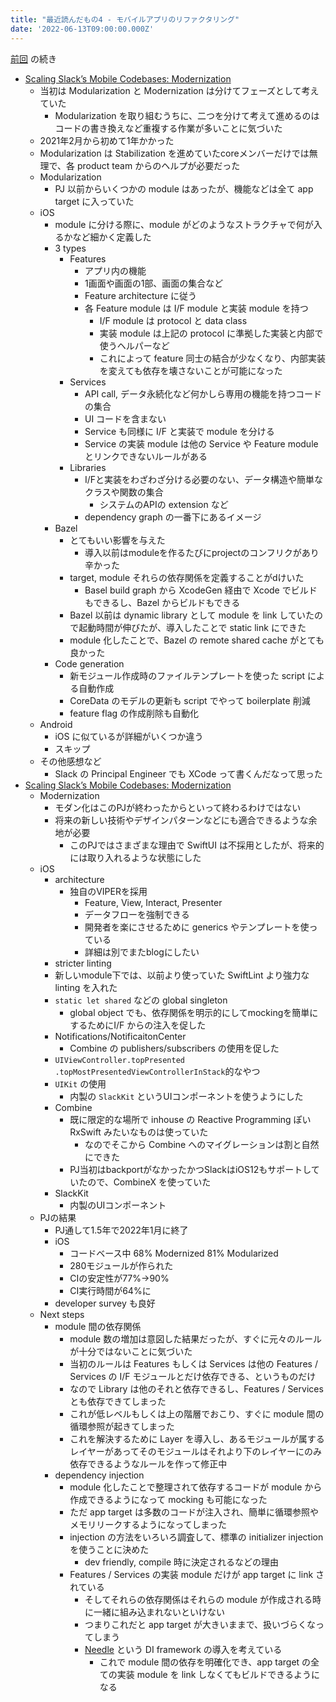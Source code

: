 ```yaml
---
title: "最近読んだもの4 - モバイルアプリのリファクタリング"
date: '2022-06-13T09:00:00.000Z'
---
```


[前回](what_i_read_recently_3) の続き

- [Scaling Slack’s Mobile Codebases: Modernization](https://slack.engineering/scaling-slacks-mobile-codebases-modernization/)
	- 当初は Modularization と Modernization は分けてフェーズとして考えていた
		- Modularization を取り組むうちに、二つを分けて考えて進めるのはコードの書き換えなど重複する作業が多いことに気づいた
	- 2021年2月から初めて1年かかった
	- Modularization は Stabilization を進めていたcoreメンバーだけでは無理で、各 product team からのヘルプが必要だった
	- Modularization
		- PJ 以前からいくつかの module はあったが、機能などは全て app target に入っていた
	- iOS
		- module に分ける際に、module がどのようなストラクチャで何が入るかなど細かく定義した
		- 3 types
			- Features
				- アプリ内の機能
				- 1画面や画面の1部、画面の集合など
				- Feature architecture に従う
				- 各 Feature module は I/F module と実装 module を持つ　
					- I/F module は protocol と data class
					- 実装 module は上記の protocol に準拠した実装と内部で使うヘルパーなど
					- これによって feature 同士の結合が少なくなり、内部実装を変えても依存を壊さないことが可能になった
			- Services
				- API call, データ永続化など何かしら専用の機能を持つコードの集合
				- UI コードを含まない
				- Service も同様に I/F と実装で module を分ける
				- Service の実装 module は他の Service や Feature module とリンクできないルールがある
			- Libraries
				- I/Fと実装をわざわざ分ける必要のない、データ構造や簡単なクラスや関数の集合
					- システムのAPIの extension など
				- dependency graph の一番下にあるイメージ
		- Bazel 
			- とてもいい影響を与えた
				- 導入以前はmoduleを作るたびにprojectのコンフリクがあり辛かった
			- target, module それらの依存関係を定義することがdけいた
				- Basel build graph から XcodeGen 経由で Xcode でビルドもできるし、Bazel からビルドもできる
			- Bazel 以前は dynamic library として module を link していたので起動時間が伸びたが、導入したことで static link にできた
			- module 化したことで、Bazel の remote shared cache がとても良かった
		-  Code generation
			- 新モジュール作成時のファイルテンプレートを使った script による自動作成
			- CoreData のモデルの更新も script でやって boilerplate 削減
			- feature flag の作成削除も自動化
	- Android
		- iOS に似ているが詳細がいくつか違う
		- スキップ
	- その他感想など
		- Slack の Principal Engineer でも XCode って書くんだなって思った
- [Scaling Slack’s Mobile Codebases: Modernization](https://slack.engineering/scaling-slacks-mobile-codebases-modernization/)
	- Modernization
		- モダン化はこのPJが終わったからといって終わるわけではない
		- 将来の新しい技術やデザインパターンなどにも適合できるような余地が必要
			- このPJではさまざまな理由で SwiftUI は不採用としたが、将来的には取り入れるような状態にした
	- iOS
		- architecture
			- 独自のVIPERを採用
				- Feature, View, Interact, Presenter
				- データフローを強制できる
				- 開発者を楽にさせるために generics やテンプレートを使っている
				- 詳細は別でまたblogにしたい
		- stricter linting
		- 	新しいmodule下では、以前より使っていた SwiftLint より強力な linting を入れた
		- `static let shared` などの global singleton
			- global object でも、依存関係を明示的にしてmockingを簡単にするためにI/F からの注入を促した
		- Notifications/NotificaitonCenter
			- Combine の publishers/subscribers の使用を促した
		- `UIViewController.topPresented` `.topMostPresentedViewControllerInStack`的なやつ
		- `UIKit` の使用
			- 内製の `SlackKit` というUIコンポーネントを使うようにした
		- Combine 
			- 既に限定的な場所で inhouse の Reactive Programming ぽい RxSwift みたいなものは使っていた
				- なのでそこから Combine へのマイグレーションは割と自然にできた
			- PJ当初はbackportがなかったかつSlackはiOS12もサポートしていたので、CombineX を使っていた
		- SlackKit
			- 内製のUIコンポーネント
	- PJの結果
		- PJ通して1.5年で2022年1月に終了
		- iOS
			- コードベース中 68% Modernized 81% Modularized
			- 280モジュールが作られた
			- CIの安定性が77%->90%
			- CI実行時間が64%に
		- developer survey も良好
	- Next steps
		- module 間の依存関係
			- module 数の増加は意図した結果だったが、すぐに元々のルールが十分ではないことに気づいた
			- 当初のルールは Features もしくは Services は他の Features / Services の I/F モジュールとだけ依存できる、というものだけ
			- なので Library は他のそれと依存できるし、Features / Services とも依存できてしまった
			- これが低レベルもしくは上の階層でおこり、すぐに module 間の循環参照が起きてしまった
			- これを解決するために Layer を導入し、あるモジュールが属するレイヤーがあってそのモジュールはそれより下のレイヤーにのみ依存できるようなルールを作って修正中
		- dependency injection
			- module 化したことで整理されて依存するコードが module から作成できるようになって mocking も可能になった
			- ただ app target は多数のコードが注入され、簡単に循環参照やメモリリークするようになってしまった
			- injection の方法をいろいろ調査して、標準の initializer injection を使うことに決めた
				- dev friendly, compile 時に決定されるなどの理由
			- Features / Services の実装 module だけが app target に link されている
				- そしてそれらの依存関係はそれらの module が作成される時に一緒に組み込まれないといけない
				- つまりこれだと app target が大きいままで、扱いづらくなってしまう
				- [Needle](https://github.com/uber/needle) という DI framework の導入を考えている
					- これで module 間の依存を明確化でき、app target の全ての実装 module を link しなくてもビルドできるようになる